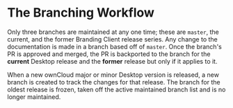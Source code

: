 # The Branching Workflow

Only three branches are maintained at any one time; these are `master`, the current, and the former Branding Client release series. Any change to the documentation is made in a branch based off of `master`. Once the branch's PR is approved and merged, the PR is backported to the branch for the **current** Desktop release and the **former** release but only if it applies to it.

When a new ownCloud major or minor Desktop version is released, a new branch is created to track the changes for that release. The branch for the oldest release is frozen, taken off the active maintained branch list and is no longer maintained.
